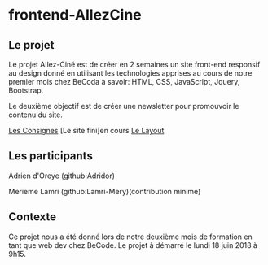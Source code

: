 # frontend-AllezCine

## Le projet

Le projet Allez-Ciné est de créer en 2 semaines un site front-end responsif au design donné en utilisant les technologies apprises au cours de notre premier mois chez BeCoda à savoir: HTML, CSS, JavaScript, Jquery, Bootstrap.

Le deuxième objectif est de créer une newsletter pour promouvoir le contenu du site.

[Les Consignes](https://github.com/becodeorg/Johnson2/tree/master/projets/AllezCine)
[Le site fini]en cours
[Le Layout](https://github.com/becodeorg/Johnson2/blob/master/projets/AllezCine/layout-one-v2.jpg)

## Les participants

  Adrien d'Oreye (github:Adridor)
  
  Merieme Lamri (github:Lamri-Mery)(contribution minime)
  
## Contexte
  Ce projet nous a été donné lors de notre deuxième mois de formation en tant que web dev chez BeCode.
  Le projet à démarré le lundi 18 juin 2018 à 9h15.
